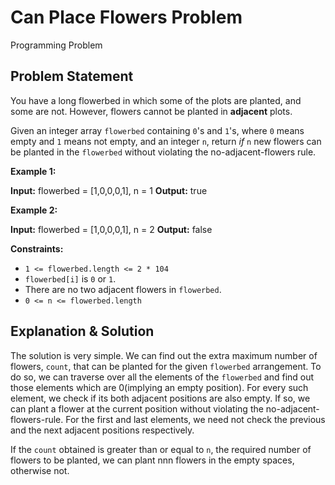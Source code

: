 # Can Place Flowers Problem

 Programming Problem

## Problem Statement

You have a long flowerbed in which some of the plots are planted, and some are not. However, flowers cannot be planted in **adjacent** plots.

Given an integer array `flowerbed` containing `0`'s and `1`'s, where `0` means empty and `1` means not empty, and an integer `n`, return *if* `n` new flowers can be planted in the `flowerbed` without violating the no-adjacent-flowers rule.

**Example 1:**

**Input:** flowerbed = [1,0,0,0,1], n = 1
**Output:** true

**Example 2:**

**Input:** flowerbed = [1,0,0,0,1], n = 2
**Output:** false

**Constraints:**

- `1 <= flowerbed.length <= 2 * 104`
- `flowerbed[i]` is `0` or `1`.
- There are no two adjacent flowers in `flowerbed`.
- `0 <= n <= flowerbed.length`

## Explanation & Solution

The solution is very simple. We can find out the extra maximum number of flowers, ```count```, that can be planted for the given ```flowerbed``` arrangement. To do so, we can traverse over all the elements of the ```flowerbed``` and find out those elements which are 0(implying an empty position). For every such element, we check if its both adjacent positions are also empty. If so, we can plant a flower at the current position without violating the no-adjacent-flowers-rule. For the first and last elements, we need not check the previous and the next adjacent positions respectively.

If the ```count``` obtained is greater than or equal to ```n```, the required number of flowers to be planted, we can plant nnn flowers in the empty spaces, otherwise not.
